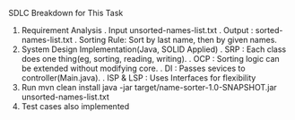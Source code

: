 SDLC Breakdown for This Task

1. Requirement Analysis 
. Input unsorted-names-list.txt 
. Output : sorted-names-list.txt 
. Sorting Rule: Sort by last name, then by given names.
2. System Design
Implementation(Java, SOLID Applied) 
. SRP : Each class does one thing(eg, sorting, reading, writing). 
. OCP : Sorting logic can be extended without modifying core. 
. DI : Passes sevices to controller(Main.java). 
. ISP & LSP : Uses Interfaces for flexibility
3. Run mvn clean install
   java -jar target/name-sorter-1.0-SNAPSHOT.jar unsorted-names-list.txt
4. Test cases also implemented    
